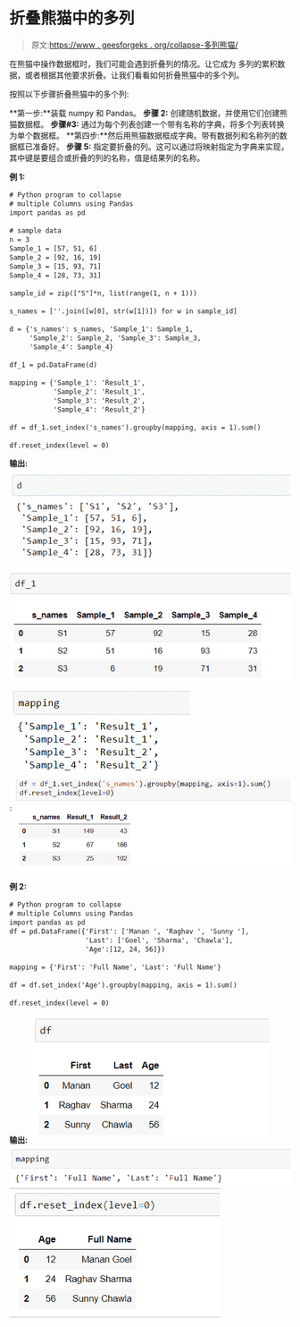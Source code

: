 # 折叠熊猫中的多列

> 原文:[https://www . geesforgeks . org/collapse-多列熊猫/](https://www.geeksforgeeks.org/collapse-multiple-columns-in-pandas/)

在熊猫中操作数据框时，我们可能会遇到折叠列的情况。让它成为
多列的累积数据，或者根据其他要求折叠。让我们看看如何折叠熊猫中的多个列。

按照以下步骤折叠熊猫中的多个列:

**第一步:**装载 numpy 和 Pandas。
**步骤 2:** 创建随机数据，并使用它们创建熊猫数据框。
**步骤#3:** 通过为每个列表创建一个带有名称的字典，将多个列表转换为单个数据框。
**第四步:**然后用熊猫数据框成字典。带有数据列和名称列的数据框已准备好。
**步骤 5:** 指定要折叠的列。这可以通过将映射指定为字典来实现，其中键是要组合或折叠的列的名称，值是结果列的名称。

**例 1:**

```
# Python program to collapse
# multiple Columns using Pandas
import pandas as pd

# sample data
n = 3
Sample_1 = [57, 51, 6]
Sample_2 = [92, 16, 19]
Sample_3 = [15, 93, 71]
Sample_4 = [28, 73, 31]

sample_id = zip(["S"]*n, list(range(1, n + 1)))

s_names = [''.join([w[0], str(w[1])]) for w in sample_id]

d = {'s_names': s_names, 'Sample_1': Sample_1, 
     'Sample_2': Sample_2, 'Sample_3': Sample_3,
     'Sample_4': Sample_4}

df_1 = pd.DataFrame(d)

mapping = {'Sample_1': 'Result_1',
           'Sample_2': 'Result_1', 
           'Sample_3': 'Result_2', 
           'Sample_4': 'Result_2'}

df = df_1.set_index('s_names').groupby(mapping, axis = 1).sum()

df.reset_index(level = 0)
```

**输出:**
![](img/8da4ab58763c493bf734fc2167cf38e0.png) ![](img/bf9c82d051487dfb7ed41bb97faf6c04.png) ![](img/99cf5186680e9f1b5b1ab4521c6450b2.png) ![](img/9f20a6dee4606d97623701b2ee612ade.png)

**例 2:**

```
# Python program to collapse
# multiple Columns using Pandas
import pandas as pd
df = pd.DataFrame({'First': ['Manan ', 'Raghav ', 'Sunny '],
                   'Last': ['Goel', 'Sharma', 'Chawla'],
                   'Age':[12, 24, 56]})

mapping = {'First': 'Full Name', 'Last': 'Full Name'}

df = df.set_index('Age').groupby(mapping, axis = 1).sum()

df.reset_index(level = 0)
```

**输出:**
![](img/138683f8d6188955e24f419e4bc2865a.png) ![](img/a1d0fa42d3e2c56d423ffa583516f044.png) ![](img/6d5fd03b16089467208232517a86f9a8.png)